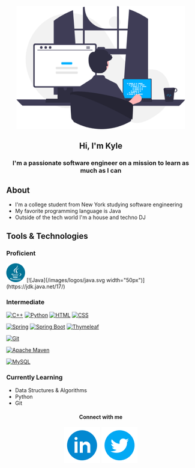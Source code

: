 <div id="header" align="center">
    <img src="images/programmer.svg" width="450px" alt="programmer">
    <h2>Hi, I'm Kyle</h2>
</div>

<h3 align="center">I'm a passionate software engineer on a mission to learn as much as I can</h3>

## About
* I'm a college student from New York studying software engineering
* My favorite programming language is Java
* Outside of the tech world I'm a house and techno DJ

## Tools & Technologies
### Proficient
<img src="images/logos/java.svg" width="50px">
[![Java](/images/logos/java.svg width="50px")](https://jdk.java.net/17/)

### Intermediate
[![C++](https://img.shields.io/badge/-C++-00599C?logo=Cplusplus&labelColor=gray&style=for-the-badge)](https://cplusplus.com/) [![Python](https://img.shields.io/badge/-Python-3776AB?logo=Python&logoColor=white&labelColor=gray&style=for-the-badge)](http://python.org) [![HTML](https://img.shields.io/badge/-HTML-E34F26?logo=html5&logoColor=white&labelColor=gray&style=for-the-badge)](https://developer.mozilla.org/en-US/docs/Web/HTML) [![CSS](https://img.shields.io/badge/-CSS-1572B6?logo=css3&logoColor=white&labelColor=gray&style=for-the-badge)](https://developer.mozilla.org/en-US/docs/Web/HTML)

[![Spring](https://img.shields.io/badge/-Spring-6DB33F?logo=spring&logoColor=white&labelColor=gray&style=for-the-badge)](https://spring.io) [![Spring Boot](https://img.shields.io/badge/-Spring%20Boot-6DB33F?logo=springboot&logoColor=white&labelColor=gray&style=for-the-badge)](https://spring.io) [![Thymeleaf](https://img.shields.io/badge/-Thymeleaf-005F0F?logo=thymeleaf&logoColor=white&labelColor=gray&style=for-the-badge)](https://www.thymeleaf.org)

[![Git](https://img.shields.io/badge/-Git-F05032?logo=git&logoColor=white&labelColor=gray&style=for-the-badge)](https://git-scm.com/)

[![Apache Maven](https://img.shields.io/badge/-Maven-C71A36?&logo=Apache%20Maven&logoColor=white&labelColor=grey&style=for-the-badge)](https://maven.apache.org/)

[![MySQL](https://img.shields.io/badge/-MySQL-4479A1?&logo=mysql&logoColor=white&labelColor=grey&style=for-the-badge)](https://maven.apache.org/)


### Currently Learning
* Data Structures & Algorithms
* Python
* Git

<h4 align="center">Connect with me</h4>
<p align="center">
    <a href="https://www.linkedin.com/in/kyleryvn/"><img src="images/logos/linkedin-circle.svg"></a> <img src="images/logos/twitter-circle.svg">
</p>